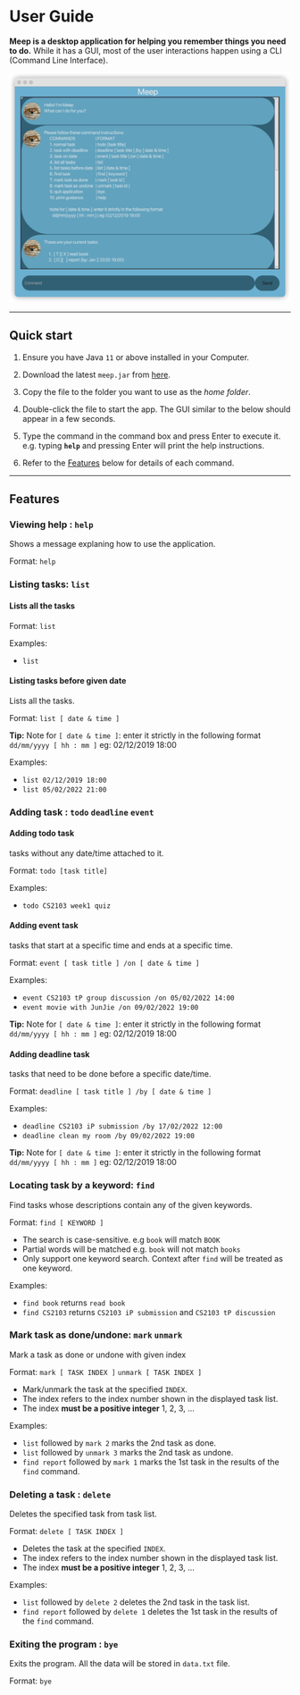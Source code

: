 # User Guide

**Meep is a desktop application for helping you remember things you need to do.** 
While it has a GUI, most of the user interactions happen using a CLI (Command Line Interface).

![Ui](Ui.png)

--------------------------------------------------------------------------------------------------------------------

## Quick start

1. Ensure you have Java `11` or above installed in your Computer.

2. Download the latest `meep.jar` from [here](https://github.com/zzkzzzz/ip/releases).

3. Copy the file to the folder you want to use as the _home folder_.

4. Double-click the file to start the app. The GUI similar to the below should appear in a few seconds.

5. Type the command in the command box and press Enter to execute it. e.g. typing **`help`** and pressing Enter will print the help instructions.<br>

6. Refer to the [Features](#features) below for details of each command.

--------------------------------------------------------------------------------------------------------------------

##  Features 

### Viewing help : `help`

Shows a message explaning how to use the application.

Format: `help`


### Listing tasks: `list`

#### Lists all the tasks

Format: `list​`

Examples:
* `list`

#### Listing tasks before given date

Lists all the tasks.

Format: `list [ date & time ]`

 **Tip:**
 Note for `[ date & time ]`: enter it strictly in the following format
  `dd/mm/yyyy [ hh : mm ]`  eg: 02/12/2019 18:00             


Examples:
* `list 02/12/2019 18:00`
* `list 05/02/2022 21:00`


### Adding task : `todo` `deadline` `event`

#### Adding todo task

tasks without any date/time attached to it.

Format: `todo [task title]`

Examples:
* `todo CS2103 week1 quiz`

#### Adding event task

tasks that start at a specific time and ends at a specific time.

Format: `event [ task title ] /on [ date & time ]`

Examples:
* `event CS2103 tP group discussion /on 05/02/2022 14:00`
* `event movie with JunJie /on 09/02/2022 19:00`

 **Tip:**
 Note for `[ date & time ]`: enter it strictly in the following format
  `dd/mm/yyyy [ hh : mm ]`  eg: 02/12/2019 18:00   

#### Adding deadline task

tasks that need to be done before a specific date/time.

Format: `deadline [ task title ] /by [ date & time ]​`

Examples:
* `deadline CS2103 iP submission /by 17/02/2022 12:00`
* `deadline clean my room /by 09/02/2022 19:00`

 **Tip:**
 Note for `[ date & time ]`: enter it strictly in the following format
  `dd/mm/yyyy [ hh : mm ]`  eg: 02/12/2019 18:00   

### Locating task by a keyword: `find`

Find tasks whose descriptions contain any of the given keywords.

Format: `find [ KEYWORD ]`

* The search is case-sensitive. e.g `book` will match `BOOK`
* Partial words will be matched e.g. `book` will not match `books`
* Only support one keyword search. Context after `find` will be treated as one keyword.

Examples:
* `find book` returns `read book`
* `find CS2103` returns `CS2103 iP submission` and `CS2103 tP discussion`

### Mark task as done/undone: `mark` `unmark`

Mark a task as done or undone with given index

Format: `mark [ TASK INDEX ]` `unmark [ TASK INDEX ]`

* Mark/unmark the task at the specified `INDEX`.
* The index refers to the index number shown in the displayed task list.
* The index **must be a positive integer** 1, 2, 3, …​

Examples:
* `list` followed by `mark 2` marks the 2nd task as done.
* `list` followed by `unmark 3` marks the 2nd task as undone.
* `find report` followed by `mark 1` marks the 1st task in the results of the `find` command.

### Deleting a task : `delete`

Deletes the specified task from task list.

Format: `delete [ TASK INDEX ]`

* Deletes the task at the specified `INDEX`.
* The index refers to the index number shown in the displayed task list.
* The index **must be a positive integer** 1, 2, 3, …​

Examples:
* `list` followed by `delete 2` deletes the 2nd task in the task list.
* `find report` followed by `delete 1` deletes the 1st task in the results of the `find` command.

### Exiting the program : `bye`

Exits the program. All the data will be stored in `data.txt` file.

Format: `bye`

